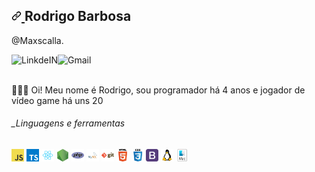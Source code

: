 <article class="markdown-body entry-content container-lg f5" itemprop="text">
    <h1>
        <a id="user-content-rodrigo-barbosa" class="anchor" aria-hidden="true" href="#rodrigo-barbosa">
            <svg class="octicon octicon-link" viewBox="0 0 16 16" version="1.1" width="16" height="16" aria-hidden="true">
                <path
                    fill-rule="evenodd"
                    d="M7.775 3.275a.75.75 0 001.06 1.06l1.25-1.25a2 2 0 112.83 2.83l-2.5 2.5a2 2 0 01-2.83 0 .75.75 0 00-1.06 1.06 3.5 3.5 0 004.95 0l2.5-2.5a3.5 3.5 0 00-4.95-4.95l-1.25 1.25zm-4.69 9.64a2 2 0 010-2.83l2.5-2.5a2 2 0 012.83 0 .75.75 0 001.06-1.06 3.5 3.5 0 00-4.95 0l-2.5 2.5a3.5 3.5 0 004.95 4.95l1.25-1.25a.75.75 0 00-1.06-1.06l-1.25 1.25a2 2 0 01-2.83 0z">
                </path>
            </svg>
        </a>
        <font style="vertical-align: inherit;">
            <font style="vertical-align: inherit;">
                Rodrigo Barbosa
            </font>
        </font>
    </h1>
    <p>
        <font style="vertical-align: inherit;">
            <font style="vertical-align: inherit;">
                @Maxscalla.
            </font>
        </font>
    </p>
    <p>
        <a target="_blank" href="https://www.linkedin.com/in/rodrigo-barbosa-7a1429157/">
            <img align="left" alt="LinkdeIN" src="https://img.shields.io/badge/-Linkedin-007ec6?logo=linkedin&logoColor=white&style=flat" />
        </a>
        <a target="_blank" href="mailto:arycleniobarros@gmail.com">
            <img align="left" alt="Gmail" src="https://img.shields.io/badge/-Gmail-c14438?logo=gmail&logoColor=white&style=flat" />
        </a>
        <!-- 
            <a target="_blank" href="https://www.linkedin.com/in/rodrigo-barbosa-7a1429157/">
                <img align="left" alt="LinkdeIN" width="22px" src="https://cdn.worldvectorlogo.com/logos/linkedin-icon-2.svg" />
            </a>
            <a target="_blank" href="mailto:arycleniobarros@gmail.com">
                <img align="left" alt="Gmail" height="21px" width="25px" src="https://cdn.worldvectorlogo.com/logos/gmail-icon-2.svg" />
            </a>
        -->
    </p>
    <br/>
    <br/>
    <p>
        <font style="vertical-align: inherit;">
            <font style="vertical-align: inherit;">🧑🏽‍💻 Oi! Meu nome é Rodrigo, sou programador há 4 anos e jogador de vídeo game há uns 20</font>
            <br/>
        </font>
    </p>
    <h6>
        <font style="vertical-align: inherit;">
            <font style="vertical-align: inherit;">
                _Linguagens e ferramentas
            </font>
        </font>
    </h6>
    <p>
        <code><img height="20" src="https://raw.githubusercontent.com/github/explore/80688e429a7d4ef2fca1e82350fe8e3517d3494d/topics/javascript/javascript.png"></code>
        <code><img height="20" src="https://raw.githubusercontent.com/github/explore/80688e429a7d4ef2fca1e82350fe8e3517d3494d/topics/typescript/typescript.png"></code>
        <code><img height="20" src="https://raw.githubusercontent.com/github/explore/80688e429a7d4ef2fca1e82350fe8e3517d3494d/topics/react/react.png"></code>
        <code><img height="20" src="https://raw.githubusercontent.com/github/explore/80688e429a7d4ef2fca1e82350fe8e3517d3494d/topics/nodejs/nodejs.png"></code>
        <code><img height="20" src="https://raw.githubusercontent.com/github/explore/80688e429a7d4ef2fca1e82350fe8e3517d3494d/topics/php/php.png"></code>
        <code><img height="20" src="https://raw.githubusercontent.com/github/explore/80688e429a7d4ef2fca1e82350fe8e3517d3494d/topics/mysql/mysql.png"></code>
        <code><img height="20" src="https://raw.githubusercontent.com/github/explore/80688e429a7d4ef2fca1e82350fe8e3517d3494d/topics/git/git.png"></code>
        <code><img height="20" src="https://raw.githubusercontent.com/github/explore/80688e429a7d4ef2fca1e82350fe8e3517d3494d/topics/html/html.png"></code>
        <code><img height="20" src="https://raw.githubusercontent.com/github/explore/80688e429a7d4ef2fca1e82350fe8e3517d3494d/topics/css/css.png"></code> 
        <code><img height="20" src="https://raw.githubusercontent.com/github/explore/80688e429a7d4ef2fca1e82350fe8e3517d3494d/topics/bootstrap/bootstrap.png"></code>
        <code><img height="20" src="https://raw.githubusercontent.com/github/explore/80688e429a7d4ef2fca1e82350fe8e3517d3494d/topics/linux/linux.png"></code>
        <code><img height="20" src="https://raw.githubusercontent.com/github/explore/80688e429a7d4ef2fca1e82350fe8e3517d3494d/topics/macos/macos.png"></code>
    </p>
</article>
